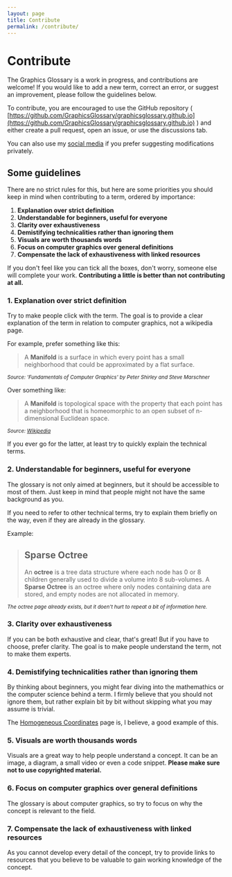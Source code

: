 ```yaml
---
layout: page
title: Contribute
permalink: /contribute/
---
```


# Contribute

The Graphics Glossary is a work in progress, and contributions are welcome! If you would like to add a new term, correct an error, or suggest an improvement, please follow the guidelines below.

To contribute, you are encouraged to use the GitHub repository ( [https://github.com/GraphicsGlossary/graphicsglossary.github.io](https://github.com/GraphicsGlossary/graphicsglossary.github.io) ) and either create a pull request, open an issue, or use the discussions tab.

You can also use my [social media](https://x.com/Miolith_) if you prefer suggesting modifications privately.

## Some guidelines

There are no strict rules for this, but here are some priorities you should keep in mind when contributing to a term, ordered by importance:
1. **Explanation over strict definition**
2. **Understandable for beginners, useful for everyone**
3. **Clarity over exhaustiveness**
4. **Demistifying technicalities rather than ignoring them**
4. **Visuals are worth thousands words**
5. **Focus on computer graphics over general definitions**
6. **Compensate the lack of exhaustiveness with linked resources**

If you don't feel like you can tick all the boxes, don't worry, someone else will complete your work. **Contributing a little is better than not contributing at all.**

### 1. Explanation over strict definition

Try to make people click with the term. The goal is to provide a clear explanation of the term in relation to computer graphics, not a wikipedia page.

For example, prefer something like this:

>A **Manifold** is a surface in which every point has a small neighborhood that could be approximated by a flat surface. 

<small>*Source: 'Fundamentals of Computer Graphics' by Peter Shirley and Steve Marschner*</small>

Over something like:

>A **Manifold** is topological space with the property that each point has a neighborhood that is homeomorphic to an open subset of n-dimensional Euclidean space.

<small>*Source: [Wikipedia](https://en.wikipedia.org/wiki/Manifold)*</small>

If you ever go for the latter, at least try to quickly explain the technical terms.

### 2. Understandable for beginners, useful for everyone

The glossary is not only aimed at beginners, but it should be accessible to most of them. Just keep in mind that people might not have the same background as you.

If you need to refer to other technical terms, try to explain them briefly on the way, even if they are already in the glossary.

Example:

>## Sparse Octree
>An **octree** is a tree data structure where each node has 0 or 8 children generally used to divide a volume into 8 sub-volumes. A **Sparse Octree** is an octree where only nodes containing data are stored, and empty nodes are not allocated in memory.

<small>*The octree page already exists, but it doen't hurt to repeat a bit of information here.*</small>


### 3. Clarity over exhaustiveness

If you can be both exhaustive and clear, that's great! But if you have to choose, prefer clarity. The goal is to make people understand the term, not to make them experts.

### 4. Demistifying technicalities rather than ignoring them

By thinking about beginners, you might fear diving into the mathemathics or the computer science behind a term. I firmly believe that you should not ignore them, but rather explain bit by bit without skipping what you may assume is trivial.

The [Homogeneous Coordinates](/homogeneous-coordinates/) page is, I believe, a good example of this.

### 5. Visuals are worth thousands words

Visuals are a great way to help people understand a concept. It can be an image, a diagram, a small video or even a code snippet. **Please make sure not to use copyrighted material.**

### 6. Focus on computer graphics over general definitions

The glossary is about computer graphics, so try to focus on why the concept is relevant to the field.

### 7. Compensate the lack of exhaustiveness with linked resources

As you cannot develop every detail of the concept, try to provide links to resources that you believe to be valuable to gain working knowledge of the concept.
